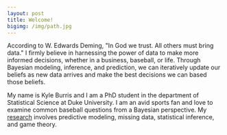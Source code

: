 ```yaml
---
layout: post
title: Welcome!
bigimg: /img/path.jpg
---
```


According to W. Edwards Deming, "In God we trust.  All others must bring data."  I firmly believe in harnessing the power of data to make more informed decisions, whether in a business, baseball, or life.  Through Bayesian modeling, inference, and prediction, we can iteratively update our beliefs as new data arrives and make the best decisions we can based those beliefs.

My name is Kyle Burris and I am a PhD student in the department of Statistical Science at Duke University.  I am an avid sports fan and love to examine common baseball questions from a Bayesian perspective.  My [research]("research") involves predictive modeling, missing data, statistical inference, and game theory.
